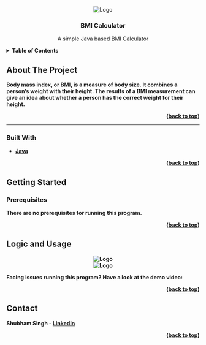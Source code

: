<div align="center">
 
   <img src="https://i.ibb.co/rtrYYFq/image.png" alt="Logo" > 
 </div>

  <h3 align="center">BMI Calculator </h3>

  <p align="center">
 A simple Java based BMI Calculator 
    <br />
   
  





<details>
  <summary><b>Table of Contents</summary>
  <ol>
    <li>
      <a href="#about-the-project">About The Project</a>
      <ul>
        <li><a href="#built-with">Built With</a></li>
      </ul>
    </li>
    <li>
      <a href="#getting-started">Getting Started</a>
      <ul>
        <li><a href="#prerequisites">Prerequisites</a></li>
   </ul>
    </li>
    <li><a href="#logic-and-usage">Logic and Usage</a></li>
     </li>
    <li><a href="#contact">Contact</a></li>
  
  </ol>
</details>




## About The Project


Body mass index, or BMI, is a measure of body size. It combines a person’s weight with their height. The results of a BMI measurement can give an idea about whether a person has the correct weight for their height.


<p align="right">(<a href="#top">back to top</a>)</p>


<hr>

### Built With

* [Java](https://www.java.com/en/)


<p align="right">(<a href="#top">back to top</a>)</p>




## Getting Started



### Prerequisites

There are no prerequisites for running this program.





<p align="right">(<a href="#top">back to top</a>)</p>




## Logic and Usage

   <div align="center">
   
   <img src="https://i.ibb.co/2MGZcRq/snip.png" alt="Logo" > 
   
</div>

 <div align="center">
   
   <img src="https://i.ibb.co/Yt7FVQg/snip.png" alt="Logo" > 
   
</div>

Facing issues running this program? Have a look at the demo video:


<p align="right">(<a href="#top">back to top</a>)</p>






## Contact

Shubham Singh - [LinkedIn](https://www.linkedin.com/in/shubham-singh-519769220/) 



<p align="right">(<a href="#top">back to top</a>)</p>







